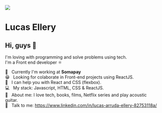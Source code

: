 <img width="auto" src="https://images.unsplash.com/photo-1580927752452-89d86da3fa0a?ixid=MXwxMjA3fDB8MHxwaG90by1wYWdlfHx8fGVufDB8fHw%3D&ixlib=rb-1.2.1&auto=format&fit=crop&w=1500&q=80">

# Lucas Ellery

## Hi, guys 👋

I'm loving with programming and solve problems using tech.
<br />I'm a Front end developer ⚛️

:bank:  &nbsp; Currently I'm working at **Somapay**
 <br/> 😁 &nbsp; Looking for colaborate in Front-end projects using ReactJS.
 <br/> :school: &nbsp; I can help you with React and CSS (flexbox).
 <br/> :computer: &nbsp; My stack: Javascript, HTML, CSS & ReactJS.
 <br/> 💬  &nbsp; About me: I love tech, books, films, Netflix series and play acoustic guitar.
 <br/> :email: &nbsp; Talk to me: https://www.linkedin.com/in/lucas-arruda-ellery-82753118a/

